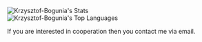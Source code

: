 ![Krzysztof-Bogunia's Stats](https://github-readme-stats.vercel.app/api?username=Krzysztof-Bogunia&theme=vue-dark&show_icons=true&hide_border=true&count_private=false)  
![Krzysztof-Bogunia's Top Languages](https://github-readme-stats.vercel.app/api/top-langs/?username=Krzysztof-Bogunia&theme=vue-dark&show_icons=true&hide_border=true&layout=compact)  

If you are interested in cooperation then you contact me via email.  
